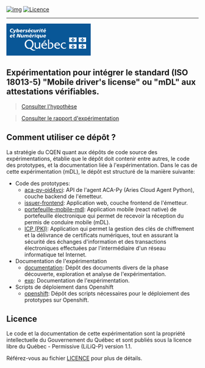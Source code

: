 [![img](https://img.shields.io/badge/Cycle%20de%20Vie-Phase%20d%C3%A9couverte-339999)](https://www.quebec.ca/gouv/politiques-orientations/vitrine-numeriqc/accompagnement-des-organismes-publics/demarche-conception-services-numeriques)
[![Licence](https://img.shields.io/badge/Licence-LiLiQ--R-blue)](LICENCE)

---

<div>
    <img src="https://github.com/CQEN-QDCE/.github/blob/main/images/mcn.png" />
</div>

## Expérimentation pour intégrer le standard (ISO 18013-5) "Mobile driver's license" ou "mDL" aux attestations vérifiables.


>[Consulter l'hypothèse](exp/hypothese.md)

>[Consulter le rapport d'expérimentation](exp/rapport.md)

## Comment utiliser ce dépôt ?

La stratégie du CQEN quant aux dépôts de code source des expérimentations, établie que le dépôt doit contenir entre autres, le code des prototypes, et la documentation liée à l'expérimentation. Dans le cas de cette expérimentation (mDL), le dépôt est structuré de la manière suivante:
- Code des prototypes:
  - [aca-py-oid4vci](./aca-py-oid4vci/README.md): API de l'agent ACA-Py (Aries Cloud Agent Python), couche backend de l'émetteur.
  - [issuer-frontend](./issuer-frontend/README.md): Application web, couche frontend de l'émetteur.
  - [portefeuille-mobile-mdl](https://github.com/CQEN-QDCE/portefeuille-mobile-mdl/tree/5bdd28cfd2f9d44dc6c8f884a753877ea49956b9): Application mobile (react native) de portefeuille électronique qui permet de recevoir la réception du permis de conduire mobile (mDL).
  - [ICP (PKI)](./ICP/README.md): Application qui permet la gestion des clés de chiffrement et la délivrance de certificats numériques, tout en assurant la sécurité des échanges d'information et des transactions électroniques effectuées par l'intermédiaire d'un réseau informatique tel Internet.
- Documentation de l'expérimentation
  - [documentation](./documentation): Dépôt des documents divers de la phase découverte, exploration et analyse de l'expérimentation.
  - [exp](./exp/README.md): Documentation de l'expérimentation.
- Scripts de déploiement dans Openshift
  - [openshift](./openshift/README.md): Dépôt des scripts nécessaires pour le déploiement des prototypes sur Openshift.


## Licence

Le code et la documentation de cette expérimentation sont la propriété intellectuelle du Gouvernement du Québec et sont publiés sous la licence libre du Québec - Permissive (LiLiQ-P) version 1.1. 

Référez-vous au fichier [LICENCE](LICENCE) pour plus de détails.